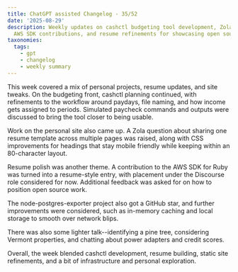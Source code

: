 ```yaml
---
title: ChatGPT assisted Changelog - 35/52
date: '2025-08-29'
description: Weekly updates on cashctl budgeting tool development, Zola site improvements,
  AWS SDK contributions, and resume refinements for showcasing open source work.
taxonomies:
  tags:
    - gpt
    - changelog
    - weekly summary
---
```


This week covered a mix of personal projects, resume updates, and site tweaks.
On the budgeting front, cashctl planning continued, with refinements to the
workflow around paydays, file naming, and how income gets assigned to periods.
Simulated paycheck commands and outputs were discussed to bring the tool closer
to being usable.

Work on the personal site also came up. A Zola question about sharing one resume
template across multiple pages was raised, along with CSS improvements for
headings that stay mobile friendly while keeping within an 80-character layout.

Resume polish was another theme. A contribution to the AWS SDK for Ruby was
turned into a resume-style entry, with placement under the Discourse role
considered for now. Additional feedback was asked for on how to position open
source work.

The node-postgres-exporter project also got a GitHub star, and further
improvements were considered, such as in-memory caching and local storage to
smooth over network blips.

There was also some lighter talk--identifying a pine tree, considering Vermont
properties, and chatting about power adapters and credit scores.

Overall, the week blended cashctl development, resume building, static site
refinements, and a bit of infrastructure and personal exploration.
